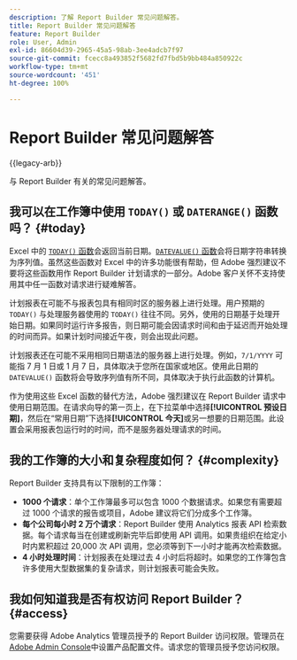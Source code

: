 ```yaml
---
description: 了解 Report Builder 常见问题解答。
title: Report Builder 常见问题解答
feature: Report Builder
role: User, Admin
exl-id: 86604d39-2965-45a5-98ab-3ee4adcb7f97
source-git-commit: fcecc8a493852f5682fd7fbd5b9bb484a850922c
workflow-type: tm+mt
source-wordcount: '451'
ht-degree: 100%

---
```


# Report Builder 常见问题解答

{{legacy-arb}}

与 Report Builder 有关的常见问题解答。

## 我可以在工作簿中使用 `TODAY()` 或 `DATERANGE()` 函数吗？ {#today}

Excel 中的 [`TODAY()` 函数](https://support.microsoft.com/zh-cn/office/today-function-5eb3078d-a82c-4736-8930-2f51a028fdd9)会返回当前日期。[`DATEVALUE()` 函数](https://support.microsoft.com/zh-cn/office/datevalue-function-df8b07d4-7761-4a93-bc33-b7471bbff252)会将日期字符串转换为序列值。虽然这些函数对 Excel 中的许多功能很有帮助，但 Adobe 强烈建议不要将这些函数用作 Report Builder 计划请求的一部分。Adobe 客户关怀不支持使用其中任一函数对请求进行疑难解答。

计划报表在可能不与报表包具有相同时区的服务器上进行处理。用户预期的 `TODAY()` 与处理服务器使用的 `TODAY()` 往往不同。另外，使用的日期基于处理开始日期。如果同时运行许多报告，则日期可能会因请求时间和由于延迟而开始处理的时间而异。如果计划时间接近午夜，则会出现此问题。

计划报表还在可能不采用相同日期语法的服务器上进行处理。例如，`7/1/YYYY` 可能指 7 月 1 日或 1 月 7 日，具体取决于您所在国家或地区。使用此日期的 `DATEVALUE()` 函数将会导致序列值有所不同，具体取决于执行此函数的计算机。

作为使用这些 Excel 函数的替代方法，Adobe 强烈建议在 Report Builder 请求中使用日期范围。在请求向导的第一页上，在下拉菜单中选择&#x200B;**[!UICONTROL 预设日期]**，然后在“常用日期”下选择&#x200B;**[!UICONTROL 今天]**&#x200B;或另一想要的日期范围。此设置会采用报表包运行时的时间，而不是服务器处理请求的时间。

## 我的工作簿的大小和复杂程度如何？ {#complexity}

Report Builder 支持具有以下限制的工作簿：

* **1000 个请求**：单个工作簿最多可以包含 1000 个数据请求。如果您有需要超过 1000 个请求的报告或项目，Adobe 建议将它们分成多个工作簿。
* **每个公司每小时 2 万个请求**：Report Builder 使用 Analytics 报表 API 检索数据。每个请求每当在创建或刷新完毕后即使用 API 调用。如果贵组织在给定小时内累积超过 20,000 次 API 调用，您必须等到下一小时才能再次检索数据。
* **4 小时处理时间**：计划报表在处理过去 4 小时后将超时。如果您的工作簿包含许多使用大型数据集的复杂请求，则计划报表可能会失败。

## 我如何知道我是否有权访问 Report Builder？ {#access}

您需要获得 Adobe Analytics 管理员授予的 Report Builder 访问权限。管理员在 [Adobe Admin Console](https://experienceleague.adobe.com/zh-hans/docs/analytics/admin/admin-console/home)中设置产品配置文件。请求您的管理员授予您访问权限。
